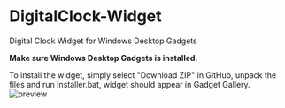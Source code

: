 # DigitalClock-Widget
Digital Clock Widget for Windows Desktop Gadgets

<b>Make sure Windows Desktop Gadgets is installed.</b>

To install the widget, simply select "Download ZIP" in GitHub, unpack the files and run Installer.bat, widget should appear in Gadget Gallery.
![preview](https://i.imgur.com/Ct4Ti6t.png)
